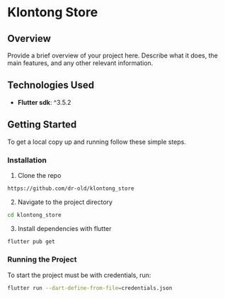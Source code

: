 # Klontong Store

## Overview
Provide a brief overview of your project here. Describe what it does, the main features, and any other relevant information.

## Technologies Used
- **Flutter sdk**: ^3.5.2

## Getting Started
To get a local copy up and running follow these simple steps.

### Installation
1. Clone the repo
```sh
https://github.com/dr-old/klontong_store
```
2. Navigate to the project directory
```sh
cd klontong_store
```
3. Install dependencies with flutter
```sh
flutter pub get
```

### Running the Project

To start the project must be with credentials, run:
```sh
flutter run --dart-define-from-file=credentials.json
```
